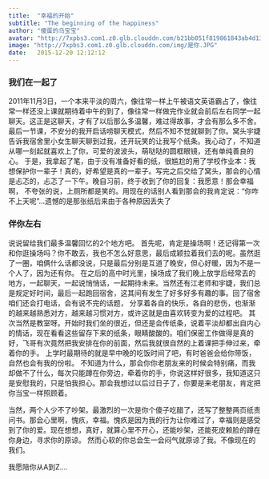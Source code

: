 ```yaml
---
title:  "幸福的开始"
subtitle: "The beginning of the happiness"
author: "傻蛋的乌宝宝"
avatar: "http://7xpbs3.com1.z0.glb.clouddn.com/b21bb051f819861843ab4d134aed2e738ad4e6bd.jpg"
image: "http://7xpbs3.com1.z0.glb.clouddn.com/img/是你.JPG"
date:   2015-12-20 12:12:12
---
```


### 我们在一起了
2011年11月3日，一个本来平淡的周六，像往常一样上午被语文英语霸占了，像往常一样还没上课就期待着中午的到了，像往常一样做完作业就会前后左右同学一起聊天。这正是这聊天，才有了以后那么多温馨，难过得故事，才会有那么多不舍。
最后一节课，不安分的我开启话唠聊天模式，然后不知不觉就聊到了你。窝头宇婕告诉我宿舍里小女生聊天聊到过我，还开玩笑的让我写个纸条。我心动了，不知道从哪一刻起就喜欢上了你，可爱的波波头，萌哒哒的圆框眼镜，还有单纯善良的心。
于是，我拿起了笔，由于没有准备好看的纸，很尴尬的用了学校作业本：我想保护你一辈子！真的，好希望是真的一辈子。写完之后交给了窝头，那会的心情是忐忑的，忐忑了一下午。晚自习前，终于收到了你的回复：我愿意！那会幸福啊，
不夸张的说，上厕所都是笑的。用现在的话别人看到那会的我肯定说：“你咋不上天呢”...遗憾的是那张纸后来由于各种原因丢失了
### 伴你左右
说说留给我们最多温馨回忆的2个地方吧。
首先呢，肯定是操场啊！还记得第一次和你逛操场吗？你不敢去，我也不怎么好意思，最后成颖拉着我们去的呢。虽然逛了一圈，咱俩什么话都没说，只是最后分别是互道了晚安，但心好暖，因为不是一个人了，因为还有你。
在之后的高中时光里，操场成了我们晚上放学后经常去的地方，一起聊天，一起说悄悄话，一起期待未来。当然还有江老师和宇婕，我们总是规定好时间，最后一起跑回宿舍，这其间有发生了好多好多有趣的事。回了宿舍咱们还会打电话，会有说不完的话题，
分享着各自的快乐，各自的悲伤，也渐渐的越来越熟悉对方，越来越习惯对方，或许这就是由喜欢转变为爱的过程吧。
其次当然是教室呀。开始时我们坐的很近，但还是会传纸条，说着平淡却都出自内心的情话，现在看看这些留存下来的纸条，眼睛酸酸的。咱们保密工作做得是真的好，飞哥有次竟然把我安排在你的前面，然后我就很自然的上着课把手伸过来，牵着你的手。
上学时最期待的就是早中晚的吃饭时间了吧，有时爸爸会给你带饭，自然也会有我的份啦。
不知道为什么，那会你你老朋友来的时候会特别痛，而我却做不了什么，每次只能蹲在你旁边，牵着你的手，你说这样好很多，我知道这只是安慰我的，只是怕我担心。那会我想过以后过日子了，你要是来老朋友，肯定把你当宝一样照顾着。

当然，两个人少不了吵架。最激烈的一次是你个傻子吃醋了，还写了整整两页纸责问书。那会心里啊，愧疚，幸福。愧疚是因为我的行为让你难过了，幸福则是感受到了你的爱。现在想想，真好，就算心里不开心，还能吵架，还能死皮赖脸的蹲在你身边，寻求你的原谅。
然而心软的你总会生一会闷气就原谅了我。不像现在的我们。

 我愿陪你从A到Z....

